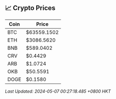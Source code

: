 ## 📈 Crypto Prices

| Coin | Price |
| ---- | ----- |
| BTC | $63559.1502 |
| ETH | $3086.5620 |
| BNB | $589.0402 |
| CRV | $0.4429 |
| ARB | $1.0724 |
| OKB | $50.5591 |
| DOGE | $0.1580 |

_Last Updated: 2024-05-07 00:27:18.485 +0800 HKT_